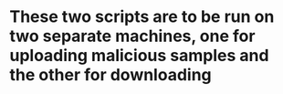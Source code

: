 # These two scripts are to be run on two separate machines, one for uploading malicious samples and the other for downloading
